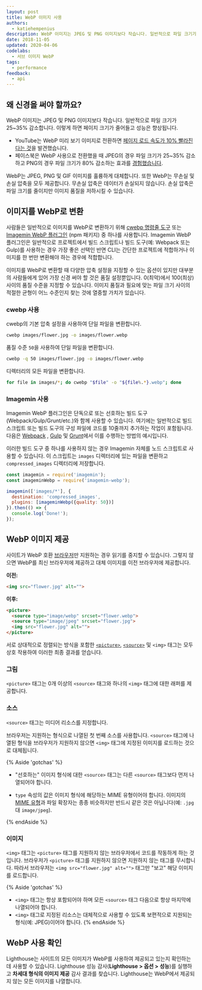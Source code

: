 ```yaml
---
layout: post
title: WebP 이미지 사용
authors:
  - katiehempenius
description: WebP 이미지는 JPEG 및 PNG 이미지보다 작습니다. 일반적으로 파일 크기가 25~35% 감소합니다. 이렇게 하면 페이지 크기가 줄어들고 성능은 향상됩니다.
date: 2018-11-05
updated: 2020-04-06
codelabs:
  - 서브 이미지 WebP
tags:
  - performance
feedback:
  - api
---
```


## 왜 신경을 써야 할까요?

WebP 이미지는 JPEG 및 PNG 이미지보다 작습니다. 일반적으로 파일 크기가 25~35% 감소합니다. 이렇게 하면 페이지 크기가 줄어들고 성능은 향상됩니다.

- YouTube는 WebP 미리 보기 이미지로 전환하면 [페이지 로드 속도가 10% 빨라진다는 것](https://www.youtube.com/watch?v=rqXMwLbYEE4)을 발견했습니다.
- 페이스북은 WebP 사용으로 전환했을 때 JPEG의 경우 파일 크기가 25~35% 감소하고 PNG의 경우 파일 크기가 80% 감소하는 효과를 [경험했습니다](https://code.fb.com/android/improving-facebook-on-android/).

WebP는 JPEG, PNG 및 GIF 이미지를 훌륭하게 대체합니다. 또한 WebP는 무손실 및 손실 압축을 모두 제공합니다. 무손실 압축은 데이터가 손실되지 않습니다. 손실 압축은 파일 크기를 줄이지만 이미지 품질을 저하시킬 수 있습니다.

## 이미지를 WebP로 변환

사람들은 일반적으로 이미지를 WebP로 변환하기 위해 [cwebp 명령줄 도구](https://developers.google.com/speed/webp/docs/using) 또는 [Imagemin WebP 플러그인](https://github.com/imagemin/imagemin-webp) (npm 패키지) 중 하나를 사용합니다. Imagemin WebP 플러그인은 일반적으로 프로젝트에서 빌드 스크립트나 빌드 도구(예: Webpack 또는 Gulp)를 사용하는 경우 가장 좋은 선택인 반면 CLI는 간단한 프로젝트에 적합하거나 이미지를 한 번만 변환해야 하는 경우에 적합합니다.

이미지를 WebP로 변환할 때 다양한 압축 설정을 지정할 수 있는 옵션이 있지만 대부분의 사람들에게 있어 가장 신경 써야 할 것은 품질 설정뿐입니다. 0(최악)에서 100(최상) 사이의 품질 수준을 지정할 수 있습니다. 이미지 품질과 필요에 맞는 파일 크기 사이의 적절한 균형이 어느 수준인지 찾는 것에 열중할 가치가 있습니다.

### cwebp 사용

cwebp의 기본 압축 설정을 사용하여 단일 파일을 변환합니다.

```bash
cwebp images/flower.jpg -o images/flower.webp
```

품질 수준 `50`을 사용하여 단일 파일을 변환합니다.

```bash
cwebp -q 50 images/flower.jpg -o images/flower.webp
```

디렉터리의 모든 파일을 변환합니다.

```bash
for file in images/*; do cwebp "$file" -o "${file%.*}.webp"; done
```

### Imagemin 사용

Imagemin WebP 플러그인은 단독으로 또는 선호하는 빌드 도구(Webpack/Gulp/Grunt/etc.)와 함께 사용할 수 있습니다. 여기에는 일반적으로 빌드 스크립트 또는 빌드 도구의 구성 파일에 코드를 10줄까지 추가하는 작업이 포함됩니다. 다음은 [Webpack](https://glitch.com/~webp-webpack) , [Gulp](https://glitch.com/~webp-gulp) 및 [Grunt](https://glitch.com/~webp-grunt)에서 이를 수행하는 방법의 예시입니다.

이러한 빌드 도구 중 하나를 사용하지 않는 경우 Imagemin 자체를 노드 스크립트로 사용할 수 있습니다. 이 스크립트는 `images` 디렉터리에 있는 파일을 변환하고 `compressed_images` 디렉터리에 저장합니다.

```js
const imagemin = require('imagemin');
const imageminWebp = require('imagemin-webp');

imagemin(['images/*'], {
  destination: 'compressed_images',
  plugins: [imageminWebp({quality: 50})]
}).then(() => {
  console.log('Done!');
});
```

## WebP 이미지 제공

사이트가 WebP 호환 [브라우저](https://caniuse.com/#search=webp)만 지원하는 경우 읽기를 중지할 수 있습니다. 그렇지 않으면 WebP를 최신 브라우저에 제공하고 대체 이미지를 이전 브라우저에 제공합니다.

**이전:**

```html
<img src="flower.jpg" alt="">
```

**이후:**

```html
<picture>
  <source type="image/webp" srcset="flower.webp">
  <source type="image/jpeg" srcset="flower.jpg">
  <img src="flower.jpg" alt="">
</picture>
```

서로 상대적으로 정렬되는 방식을 포함한 [`<picture>`](https://developer.mozilla.org/docs/Web/HTML/Element/picture), [`<source>`](https://developer.mozilla.org/docs/Web/HTML/Element/source) 및 `<img>` 태그는 모두 상호 작용하여 이러한 최종 결과를 얻습니다.

### 그림

`<picture>` 태그는 0개 이상의 `<source>` 태그와 하나의 `<img>` 태그에 대한 래퍼를 제공합니다.

### 소스

`<source>` 태그는 미디어 리소스를 지정합니다.

브라우저는 지원하는 형식으로 나열된 첫 번째 소스를 사용합니다. `<source>` 태그에 나열된 형식을 브라우저가 지원하지 않으면 `<img>` 태그에 지정된 이미지를 로드하는 것으로 대체됩니다.

{% Aside 'gotchas' %}

- "선호하는" 이미지 형식에 대한 `<source>` 태그는 다른 `<source>` 태그보다 먼저 나열되어야 합니다.

- `type` 속성의 값은 이미지 형식에 해당하는 MIME 유형이어야 합니다. 이미지의 [MIME 유형](https://developer.mozilla.org/docs/Web/HTTP/Basics_of_HTTP/MIME_types/Complete_list_of_MIME_types)과 파일 확장자는 종종 비슷하지만 반드시 같은 것은 아닙니다(예: `.jpg` 대 `image/jpeg`).

{% endAside %}

### 이미지

`<img>` 태그는 `<picture>` 태그를 지원하지 않는 브라우저에서 코드를 작동하게 하는 것입니다. 브라우저가 `<picture>` 태그를 지원하지 않으면 지원하지 않는 태그를 무시합니다. 따라서 브라우저는 `<img src="flower.jpg" alt="">` 태그만 "보고" 해당 이미지를 로드합니다.

{% Aside 'gotchas' %}

- `<img>` 태그는 항상 포함되어야 하며 모든 `<source>` 태그 다음으로 항상 마지막에 나열되어야 합니다.
- `<img>` 태그로 지정된 리소스는 대체적으로 사용할 수 있도록 보편적으로 지원되는 형식(예: JPEG)이어야 합니다. {% endAside %}

## WebP 사용 확인

Lighthouse는 사이트의 모든 이미지가 WebP를 사용하여 제공되고 있는지 확인하는 데 사용할 수 있습니다. Lighthouse 성능 감사(**Lighthouse &gt; 옵션 &gt; 성능**)를 실행하고 **차세대 형식의 이미지 제공** 감사 결과를 찾습니다. Lighthouse는 WebP에서 제공되지 않는 모든 이미지를 나열합니다.

